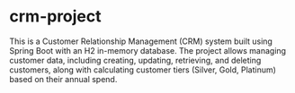 # crm-project
This is a Customer Relationship Management (CRM) system built using Spring Boot with an H2 in-memory database. The project allows managing customer data, including creating, updating, retrieving, and deleting customers, along with calculating customer tiers (Silver, Gold, Platinum) based on their annual spend.
